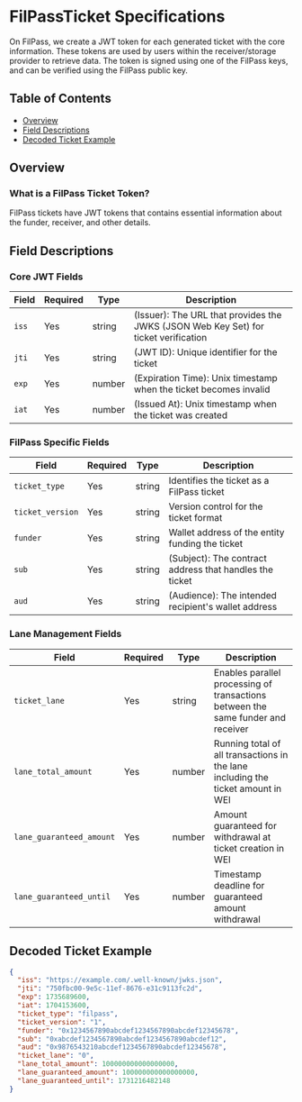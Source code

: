 # FilPassTicket Specifications

On FilPass, we create a JWT token for each generated ticket with the core information. These tokens are used by users within the receiver/storage provider to retrieve data. The token is signed using one of the FilPass keys, and can be verified using the FilPass public key.

## Table of Contents
- [Overview](#overview)
- [Field Descriptions](#field-descriptions)
- [Decoded Ticket Example](#decoded-ticket-example)

## Overview

### What is a FilPass Ticket Token?

FilPass tickets have JWT tokens that contains essential information about the funder, receiver, and other details.

## Field Descriptions

### Core JWT Fields

| Field | Required | Type   | Description                                                                         |
| ----- | -------- | ------ | ----------------------------------------------------------------------------------- |
| `iss` | Yes      | string | (Issuer): The URL that provides the JWKS (JSON Web Key Set) for ticket verification |
| `jti` | Yes      | string | (JWT ID): Unique identifier for the ticket                                          |
| `exp` | Yes      | number | (Expiration Time): Unix timestamp when the ticket becomes invalid                   |
| `iat` | Yes      | number | (Issued At): Unix timestamp when the ticket was created                             |

### FilPass Specific Fields
| Field            | Required | Type   | Description                                             |
| ---------------- | -------- | ------ | ------------------------------------------------------- |
| `ticket_type`    | Yes      | string | Identifies the ticket as a FilPass ticket               |
| `ticket_version` | Yes      | string | Version control for the ticket format                   |
| `funder`         | Yes      | string | Wallet address of the entity funding the ticket         |
| `sub`            | Yes      | string | (Subject): The contract address that handles the ticket |
| `aud`            | Yes      | string | (Audience): The intended recipient's wallet address     |

### Lane Management Fields
| Field                    | Required | Type   | Description                                                                      |
| ------------------------ | -------- | ------ | -------------------------------------------------------------------------------- |
| `ticket_lane`            | Yes      | string | Enables parallel processing of transactions between the same funder and receiver |
| `lane_total_amount`      | Yes      | number | Running total of all transactions in the lane including the ticket amount in WEI |
| `lane_guaranteed_amount` | Yes      | number | Amount guaranteed for withdrawal at ticket creation in WEI                       |
| `lane_guaranteed_until`  | Yes      | number | Timestamp deadline for guaranteed amount withdrawal                              |

## Decoded Ticket Example

```json
{
  "iss": "https://example.com/.well-known/jwks.json",
  "jti": "750fbc00-9e5c-11ef-8676-e31c9113fc2d",
  "exp": 1735689600,
  "iat": 1704153600,
  "ticket_type": "filpass",
  "ticket_version": "1",
  "funder": "0x1234567890abcdef1234567890abcdef12345678",
  "sub": "0xabcdef1234567890abcdef1234567890abcdef12",
  "aud": "0x9876543210abcdef1234567890abcdef12345678",
  "ticket_lane": "0",
  "lane_total_amount": 100000000000000000,
  "lane_guaranteed_amount": 100000000000000000,
  "lane_guaranteed_until": 1731216482148
}
```